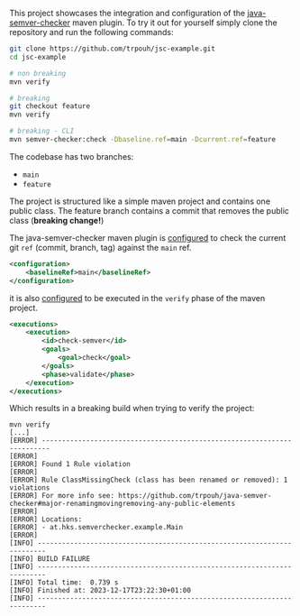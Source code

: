 This project showcases the integration and configuration of the [java-semver-checker](https://github.com/trpouh/java-semver-checker) maven plugin. To try it out for yourself simply clone the repository and run the following commands:

```sh
git clone https://github.com/trpouh/jsc-example.git
cd jsc-example

# non breaking
mvn verify

# breaking
git checkout feature
mvn verify

# breaking - CLI
mvn semver-checker:check -Dbaseline.ref=main -Dcurrent.ref=feature 
```

The codebase has two branches:

* `main`
* `feature`

The project is structured like a simple maven project and contains one public class. The feature branch contains a commit that removes the public class (**breaking change!**)

The java-semver-checker maven plugin is [configured](https://github.com/trpouh/jsc-example/blob/main/pom.xml#L24) to check the current git `ref` (commit, branch, tag) against the `main` ref.

```xml
<configuration>
    <baselineRef>main</baselineRef>
</configuration>
```

it is also [configured](https://github.com/trpouh/jsc-example/blob/main/pom.xml#L32) to be executed in the `verify` phase of the maven project.

```xml
<executions>
    <execution>
        <id>check-semver</id>
        <goals>
            <goal>check</goal>
        </goals>
        <phase>validate</phase>
    </execution>
</executions>
```

Which results in a breaking build when trying to verify the project:

```shell
mvn verify
[...]
[ERROR] ------------------------------------------------------------------------
[ERROR] 
[ERROR] Found 1 Rule violation
[ERROR] 
[ERROR] Rule ClassMissingCheck (class has been renamed or removed): 1 violations
[ERROR] For more info see: https://github.com/trpouh/java-semver-checker#major-renamingmovingremoving-any-public-elements
[ERROR] 
[ERROR] Locations: 
[ERROR] - at.hks.semverchecker.example.Main
[ERROR] 
[INFO] ------------------------------------------------------------------------
[INFO] BUILD FAILURE
[INFO] ------------------------------------------------------------------------
[INFO] Total time:  0.739 s
[INFO] Finished at: 2023-12-17T23:22:30+01:00
[INFO] ------------------------------------------------------------------------
```